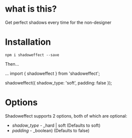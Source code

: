 # what is this?

Get perfect shadows every time for the non-designer

# Installation

`npm i shadoweffect --save`

Then...

...
import { shadoweffect } from 'shadoweffect';

shadoweffect({
    shadow_type: 'soft',
    padding: false
});

# Options

Shadoweffect supports 2 options, both of which are optional: 

* *shadow_type* - _hard | soft (Defaults to soft)
* *padding* - _boolean) (Defaults to false)

